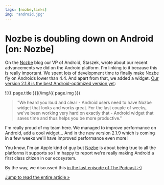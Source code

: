 ```yaml
---
tags: [nozbe,links]
img: "android.jpg"
---
```


# Nozbe is doubling down on Android [on: Nozbe]

On the [Nozbe][n] blog our VP of Android, Staszek, wrote
about our recent advancements we did on the Android platform. I'm linking to it because this is really important. We spent lots of development time to finally make Nozbe fly on Androids lower than 4.4. And apart from that, we added a widget. [Our version 2.1.8 is the best Android-optimized version yet][s]:

<!--More-->

![{{ page.title }}](/img/{{ page.img }})

> "We heard you loud and clear - Android users need to have Nozbe widget that looks and works great. For the last couple of weeks, we've been working very hard on exactly that - Android widget that saves time and thus helps you be more productive."

I'm really proud of my team here. We managed to improve performance on Android, add a cool widget... And in the new version 2.1.9 which is coming in a few weeks we'll have improved performance even more!

You know, I'm an Apple kind of guy but [Nozbe][n] is about being true to all the platforms it supports so I'm happy to report we're really making Android a first class citizen in our ecosystem.

By the way, we discussed this [in the last episode of The Podcast :-)](/podcast-2)

[Jump to read the entire article »][s] 

[s]: https://nozbe.com/blog/nozbe-for-android
[iMagazine]: http://iMagazine.pl
[#iPadOnly]: https://michael.gratis/ipadonly/
[Productive! Magazine]: http://productivemag.com/

[n]: https://michael.gratis/nozbe